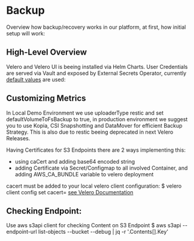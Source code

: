# Backup

Overview how backup/recovery works in our platform, at first, how initial setup will work:

## High-Level Overview

Velero and Velero UI is beeing installed via Helm Charts.
User Credentials are served via Vault and exposed by External Secrets Operator, currently [default values](https://github.com/suxess-it/sx-cnp-oss/blob/36a080dcc13c23d3d514fbba24e5dce79d29dcdb/platform-apps/charts/vault/templates/crossplane/cp-kv2-demosecretjson.yaml) are used:

## Customizing Metrics
In Local Demo Environment we use uploaderType restic and set defaultVolumeToFsBackup to true, in production environment we suggest you to use Kopia, CSI Snapshotting and DataMover for efficient Backup Strategy. This is also due to restic beeing deprecated in next Velero Releases.

Having Certificates for S3 Endpoints there are 2 ways implementing this:
- using caCert and adding base64 encoded string
- adding Certificate via Secret/Configmap to all involved Container, and adding AWS_CA_BUNDLE variable to velero deployment

cacert must be added to your local velero client configuration:
$ velero client config set cacert=<ca file> [see Velero Documentation](https://velero.io/docs/v1.14/self-signed-certificates/#trusting-a-self-signed-certificate-with-the-velero-client)

## Checking Endpoint:
Use aws s3api client for checking Content on S3 Endpoint
$ aws s3api --endpoint-url <Endpoint> list-objects --bucket <bucketname> --debug | jq -r '.Contents[].Key'
